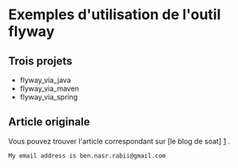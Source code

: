 Exemples d'utilisation de l'outil flyway
==============

Trois projets
--------------
- flyway_via_java
- flyway_via_maven
- flyway_via_spring

Article originale
--------------------

Vous pouvez trouver l'article correspondant sur [le blog de soat] [1] .


  [1]: http://blog.soat.fr        "le blog de soat"




    My email address is ben.nasr.rabii@gmail.com